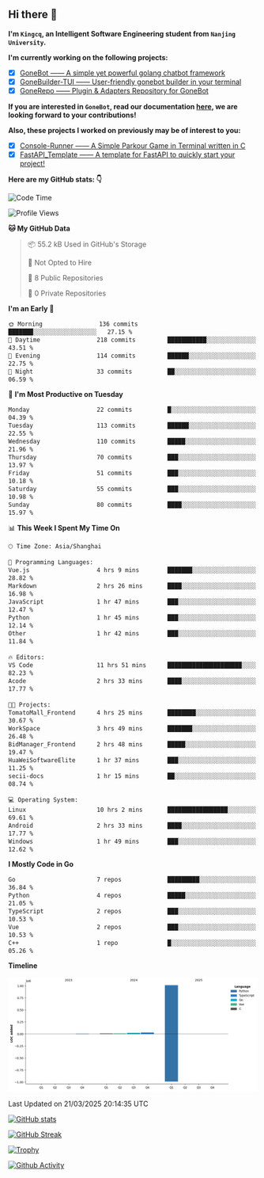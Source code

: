 ## Hi there 👋

**I'm `Kingcq`, an Intelligent Software Engineering student from `Nanjing University`.**

**I'm currently working on the following projects:**

- [x] [GoneBot —— A simple yet powerful golang chatbot framework](https://github.com/gonebot-dev/gonebot)
- [x] [GoneBuilder-TUI —— User-friendly gonebot builder in your terminal](https://github.com/gonebot-dev/gonebuilder-tui)
- [x] [GoneRepo —— Plugin & Adapters Repository for GoneBot](https://github.com/gonebot-dev/gonerepo)

**If you are interested in `GoneBot`, read our documentation [here](https://gonebot-dev.github.io/), we are looking forward to your contributions!**

**Also, these projects I worked on previously may be of interest to you:**

- [x] [Console-Runner —— A Simple Parkour Game in Terminal written in C](https://github.com/Kingcxp/Console-Runners)
- [x] [FastAPI_Template —— A template for FastAPI to quickly start your project!](https://github.com/Kingcxp/FastAPI_Template)

**Here are my GitHub stats: 👇**
<!--START_SECTION:waka-->
![Code Time](http://img.shields.io/badge/Code%20Time-1%2C576%20hrs%2049%20mins-blue)

![Profile Views](http://img.shields.io/badge/Profile%20Views-0-blue)

**🐱 My GitHub Data** 

> 📦 55.2 kB Used in GitHub's Storage 
 > 
> 🚫 Not Opted to Hire
 > 
> 📜 8 Public Repositories 
 > 
> 🔑 0 Private Repositories 
 > 
**I'm an Early 🐤** 

```text
🌞 Morning                136 commits         ███████░░░░░░░░░░░░░░░░░░   27.15 % 
🌆 Daytime                218 commits         ███████████░░░░░░░░░░░░░░   43.51 % 
🌃 Evening                114 commits         ██████░░░░░░░░░░░░░░░░░░░   22.75 % 
🌙 Night                  33 commits          ██░░░░░░░░░░░░░░░░░░░░░░░   06.59 % 
```
📅 **I'm Most Productive on Tuesday** 

```text
Monday                   22 commits          █░░░░░░░░░░░░░░░░░░░░░░░░   04.39 % 
Tuesday                  113 commits         ██████░░░░░░░░░░░░░░░░░░░   22.55 % 
Wednesday                110 commits         █████░░░░░░░░░░░░░░░░░░░░   21.96 % 
Thursday                 70 commits          ███░░░░░░░░░░░░░░░░░░░░░░   13.97 % 
Friday                   51 commits          ███░░░░░░░░░░░░░░░░░░░░░░   10.18 % 
Saturday                 55 commits          ███░░░░░░░░░░░░░░░░░░░░░░   10.98 % 
Sunday                   80 commits          ████░░░░░░░░░░░░░░░░░░░░░   15.97 % 
```


📊 **This Week I Spent My Time On** 

```text
🕑︎ Time Zone: Asia/Shanghai

💬 Programming Languages: 
Vue.js                   4 hrs 9 mins        ███████░░░░░░░░░░░░░░░░░░   28.82 % 
Markdown                 2 hrs 26 mins       ████░░░░░░░░░░░░░░░░░░░░░   16.98 % 
JavaScript               1 hr 47 mins        ███░░░░░░░░░░░░░░░░░░░░░░   12.47 % 
Python                   1 hr 45 mins        ███░░░░░░░░░░░░░░░░░░░░░░   12.14 % 
Other                    1 hr 42 mins        ███░░░░░░░░░░░░░░░░░░░░░░   11.84 % 

🔥 Editors: 
VS Code                  11 hrs 51 mins      █████████████████████░░░░   82.23 % 
Acode                    2 hrs 33 mins       ████░░░░░░░░░░░░░░░░░░░░░   17.77 % 

🐱‍💻 Projects: 
TomatoMall_Frontend      4 hrs 25 mins       ████████░░░░░░░░░░░░░░░░░   30.67 % 
WorkSpace                3 hrs 49 mins       ███████░░░░░░░░░░░░░░░░░░   26.48 % 
BidManager_Frontend      2 hrs 48 mins       █████░░░░░░░░░░░░░░░░░░░░   19.47 % 
HuaWeiSoftwareElite      1 hr 37 mins        ███░░░░░░░░░░░░░░░░░░░░░░   11.25 % 
secii-docs               1 hr 15 mins        ██░░░░░░░░░░░░░░░░░░░░░░░   08.74 % 

💻 Operating System: 
Linux                    10 hrs 2 mins       █████████████████░░░░░░░░   69.61 % 
Android                  2 hrs 33 mins       ████░░░░░░░░░░░░░░░░░░░░░   17.77 % 
Windows                  1 hr 49 mins        ███░░░░░░░░░░░░░░░░░░░░░░   12.62 % 
```

**I Mostly Code in Go** 

```text
Go                       7 repos             █████████░░░░░░░░░░░░░░░░   36.84 % 
Python                   4 repos             █████░░░░░░░░░░░░░░░░░░░░   21.05 % 
TypeScript               2 repos             ███░░░░░░░░░░░░░░░░░░░░░░   10.53 % 
Vue                      2 repos             ███░░░░░░░░░░░░░░░░░░░░░░   10.53 % 
C++                      1 repo              █░░░░░░░░░░░░░░░░░░░░░░░░   05.26 % 
```



**Timeline**

![Lines of Code chart](https://raw.githubusercontent.com/Kingcxp/Kingcxp/main/assets/bar_graph.png)


 Last Updated on 21/03/2025 20:14:35 UTC
<!--END_SECTION:waka-->

[![GitHub stats](https://github-readme-stats.vercel.app/api?username=Kingcxp&show_icons=true&count_private=true&theme=aura&hide_border=true&icon_color=FF4500&text_color=76EE00)](https://github.com/anuraghazra/github-readme-stats)    

[![GitHub Streak](https://github-readme-streak-stats.herokuapp.com/?user=Kingcxp&hide_border=true&theme=catppuccin-macchiato)](https://git.io/streak-stats)

[![Trophy](https://github-profile-trophy.vercel.app/?username=Kingcxp&theme=dracula)](https://github.com/ryo-ma/github-profile-trophy)

[![Github Activity](https://github-readme-activity-graph.vercel.app/graph?username=Kingcxp&theme=tokyo-night&hide_border=true)](https://github.com/ashutosh00710/github-readme-activity-graph)